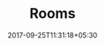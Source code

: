 ---
title: "Rooms"
date: 2017-09-25T11:31:18+05:30
layout: rooms
property: "Casa Bella"
status: "In Process"
url: /details/rooms/casa-bella/
slug: "casa-bella/"

mainmenu:
 details: true
 rooms: true

---